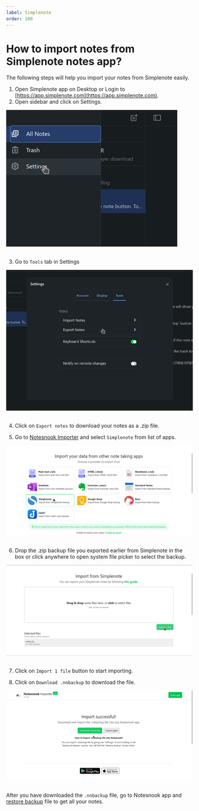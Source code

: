 ```yaml
---
label: Simplenote
order: 100
---
```

# How to import notes from Simplenote notes app?

The following steps will help you import your notes from Simplenote easily.

1. Open Simplenote app on Desktop or Login to [https://app.simplenote.com](https://app.simplenote.com).
2. Open sidebar and click on Settings.
<img style="margin-bottom:15px;" src="../static/simplenote_import_step_1.png" alt="Open sidebar and click on Settings."/>

3. Go to `Tools` tab in Settings
<img style="margin-bottom:15px;" src="../static/simplenote_import_step_2.png" alt="Go to Tools tab"/>

4. Click on `Export notes` to download your notes as a .zip file.

5. Go to [Notesnook Importer](https://importer.notesnook.com) and select `Simplenote` from list of apps.
<img style="margin-bottom:15px;" src="../static/simplenote_import_step_3.png" alt="Go to [Notesnook Importer](https://importer.notesnook.com) and select `Simplenote` from list of apps."/>

6. Drop the .zip backup file you exported earlier from Simplenote in the box or click anywhere to open system file picker to select the backup.
<img style="margin-bottom:15px;" src="../static/simplenote_import_step_4.png" alt="Drop the .zip backup file you exported earlier from Standard Notes in the box or click anywhere to open system file picker to select the backup."/>

7. Click on `Import 1 file` button to start importing.

8. Click on `Download .nnbackup` to download the file.
<img style="margin-bottom:15px;" src="../static/plain_text_import_step_3.png" alt="Click on `Download .nnbackup` to download the file."/>

After you have downloaded the `.nnbackup` file, go to Notesnook app and [restore backup](../backup-and-restore-notes-in-notesnook.md) file to get all your notes.